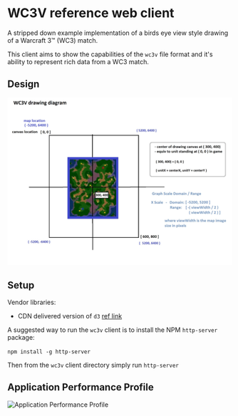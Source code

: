 # WC3V reference web client

A stripped down example implementation of a birds eye view style drawing of a Warcraft 3™ (WC3) match.

This client aims to show the capabilities of the `wc3v` file format and it's ability to represent rich data from a WC3 match.

## Design

![Drawing Diagram](docs/client-drawing-diagram.jpg)

## Setup

Vendor libraries:

* CDN delivered version of `d3` [ref link](https://cdnjs.cloudflare.com/ajax/libs/d3/5.9.7/d3.min.js)

A suggested way to run the `wc3v` client is to install the NPM `http-server` package:  

`npm install -g http-server`

Then from the `wc3v` client directory simply run `http-server`

## Application Performance Profile

![Application Performance Profile](/application-profile.png)
